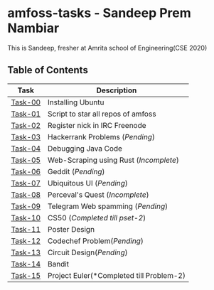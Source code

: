 # amfoss-tasks - Sandeep Prem Nambiar
This is Sandeep, fresher at Amrita school of Engineering(CSE 2020)

## Table of Contents


| Task | Description |
| --- | --- |
| <a href="https://github.com/SandeepNambiar02/amfoss-tasks/tree/main/Task-00">Task-00</a> | Installing Ubuntu |
| <a href="https://github.com/SandeepNambiar02/amfoss-tasks/tree/main/Task-01">Task-01</a> | Script to star all repos of amfoss |
| <a href="https://github.com/SandeepNambiar02/amfoss-tasks/tree/main/Task-02">Task-02</a> | Register nick in IRC Freenode |
| <a href="https://github.com/SandeepNambiar02/amfoss-tasks/tree/main/Task-03">Task-03</a> | Hackerrank Problems (*Pending*)| 
| <a href="https://github.com/SandeepNambiar02/amfoss-tasks/tree/main/Task-04">Task-04</a> | Debugging Java Code |
| <a href="https://github.com/SandeepNambiar02/amfoss-tasks/tree/main/Task-05">Task-05</a> | Web-Scraping using Rust (*Incomplete*) |
| <a href="https://github.com/SandeepNambiar02/amfoss-tasks/tree/main/Task-06">Task-06</a> | Geddit (*Pending*) |
| <a href="https://github.com/SandeepNambiar02/amfoss-tasks/tree/main/Task-07">Task-07</a> | Ubiquitous UI (*Pending*) |
| <a href="https://github.com/SandeepNambiar02/amfoss-tasks/tree/main/Task-08">Task-08</a> | Perceval's Quest (*Incomplete*) |
| <a href="https://github.com/SandeepNambiar02/amfoss-tasks/tree/main/Task-09">Task-09</a> | Telegram Web spamming (*Pending*) |
| <a href="https://github.com/SandeepNambiar02/amfoss-tasks/tree/main/Task-10">Task-10</a> | CS50 (*Completed till pset-2*) | 
| <a href="https://github.com/SandeepNambiar02/amfoss-tasks/tree/main/Task-11">Task-11</a> | Poster Design | 
| <a href="https://github.com/SandeepNambiar02/amfoss-tasks/tree/main/Task-12">Task-12</a> | Codechef Problem(*Pending*) | 
| <a href="https://github.com/SandeepNambiar02/amfoss-tasks/tree/main/Task-13">Task-13</a> | Circuit Design(*Pending*) | 
| <a href="https://github.com/SandeepNambiar02/amfoss-tasks/tree/main/Task-14">Task-14</a> | Bandit | 
| <a href="https://github.com/SandeepNambiar02/amfoss-tasks/tree/main/Task-15">Task-15</a> | Project Euler(*Completed till Problem-2) | 
